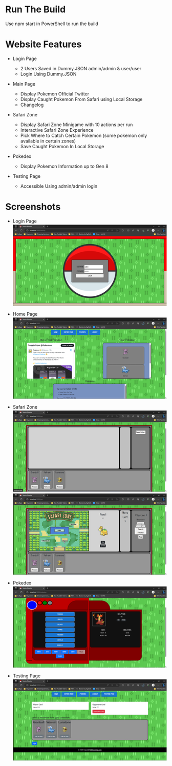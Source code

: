 # Run The Build
Use npm start in PowerShell to run the build

# Website Features
* Login Page
  - 2 Users Saved in Dummy.JSON admin/admin & user/user
  - Login Using Dummy.JSON

* Main Page
  - Display Pokemon Official Twitter
  - Display Caught Pokemon From Safari using Local Storage
  - Changelog

* Safari Zone
  - Display Safari Zone Minigame with 10 actions per run
  - Interactive Safari Zone Experience
  - Pick Where to Catch Certain Pokemon (some pokemon only available in certain zones)
  - Save Caught Pokemon In Local Storage
 
* Pokedex
  - Display Pokemon Information up to Gen 8

* Testing Page
  - Accessible Using admin/admin login
 
# Screenshots

* Login Page
![Login](/screenshot/Login.png)

* Home Page
![Home Page](/screenshot/HomePage.png)

* Safari Zone
![Safari Zone](/screenshot/SafariMenu.png) ![Safari Zone Progress](/screenshot/SafariInProgress.png)

* Pokedex
![Pokedex](/screenshot/Pokedex.png)

* Testing Page
![Testing Page](/screenshot/TestingPage.png)

